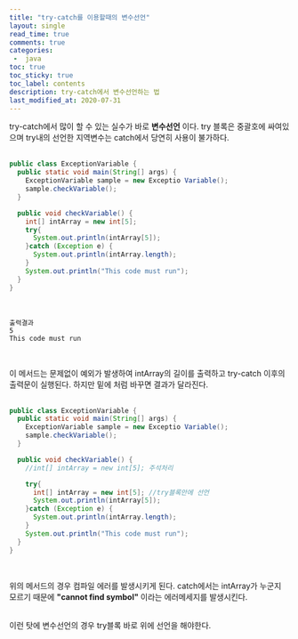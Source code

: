 ```yaml
---
title: "try-catch를 이용할때의 변수선언"
layout: single    
read_time: true    
comments: true   
categories: 
 -  java
toc: true    
toc_sticky: true    
toc_label: contents    
description: try-catch에서 변수선언하는 법
last_modified_at: 2020-07-31       
---
```


try-catch에서 많이 할 수 있는 실수가 바로 **변수선언** 이다. 
try 블록은 중괄호에 싸여있으며 try내의 선언한 지역변수는 
catch에서 당연히 사용이 불가하다.
<br>
<br>

```java
public class ExceptionVariable {
  public static void main(String[] args) {
    ExceptionVariable sample = new Exceptio Variable();
    sample.checkVariable();
  }

  public void checkVariable() {
    int[] intArray = new int[5];
    try{
      System.out.println(intArray[5]);
    }catch (Exception e) {
      System.out.println(intArray.length);
    }
    System.out.println("This code must run");
  }
}
```
<br>

```
출력결과
5
This code must run
```
<br>

이 메서드는 문제없이 예외가 발생하여 intArray의 길이를 출력하고 
try-catch 이후의 출력문이 실행된다. 하지만 밑에 처럼 바꾸면 
결과가 달라진다.
<br>
<br>

```java
public class ExceptionVariable {
  public static void main(String[] args) {
    ExceptionVariable sample = new Exceptio Variable();
    sample.checkVariable();
  }

  public void checkVariable() {
    //int[] intArray = new int[5]; 주석처리

    try{
      int[] intArray = new int[5]; //try블록안에 선언
      System.out.println(intArray[5]);
    }catch (Exception e) {
      System.out.println(intArray.length);
    }
    System.out.println("This code must run");
  }
}
```
<br>

위의 메서드의 경우 컴파일 에러를 발생시키게 된다. catch에서는 
intArray가 누군지 모르기 때문에 **"cannot find symbol"** 
이라는 에러메세지를 발생시킨다.
<br>
<br>

이런 탓에 변수선언의 경우 try블록 바로 위에 선언을 해야한다.
<br>
<br>

